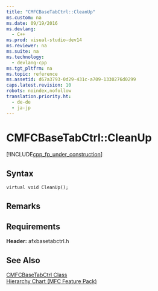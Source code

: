 ```yaml
---
title: "CMFCBaseTabCtrl::CleanUp"
ms.custom: na
ms.date: 09/19/2016
ms.devlang: 
  - C++
ms.prod: visual-studio-dev14
ms.reviewer: na
ms.suite: na
ms.technology: 
  - devlang-cpp
ms.tgt_pltfrm: na
ms.topic: reference
ms.assetid: d67a3793-0d29-431c-a709-1330276d0299
caps.latest.revision: 10
robots: noindex,nofollow
translation.priority.ht: 
  - de-de
  - ja-jp
---
```

# CMFCBaseTabCtrl::CleanUp
[!INCLUDE[cpp_fp_under_construction](../vs140/includes/cpp_fp_under_construction_md.md)]  
  
## Syntax  
  
```  
virtual void CleanUp();  
```  
  
## Remarks  
  
## Requirements  
 **Header:** afxbasetabctrl.h  
  
## See Also  
 [CMFCBaseTabCtrl Class](../vs140/CMFCBaseTabCtrl-Class.md)   
 [Hierarchy Chart (MFC Feature Pack)](../vs140/Hierarchy-Chart.md)